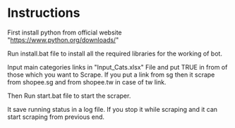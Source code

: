 # Instructions

First install python from official website "https://www.python.org/downloads/"

Run install.bat file to install all the required libraries for the working of bot.

Input main categories links in "Input_Cats.xlsx" File and put TRUE in from of those which you 
    want to Scrape. If you put a link from sg then it scrape from shopee.sg and from shopee.tw 
    in case of tw link.

Then Run start.bat file to start the scraper.


It save running status in a log file. If you stop it while scraping and it can start scraping
    from previous end.